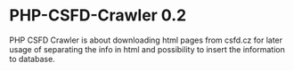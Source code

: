 # PHP-CSFD-Crawler 0.2
PHP CSFD Crawler is about downloading html pages from csfd.cz for later usage of separating the info in html and possibility to insert the information to database.
